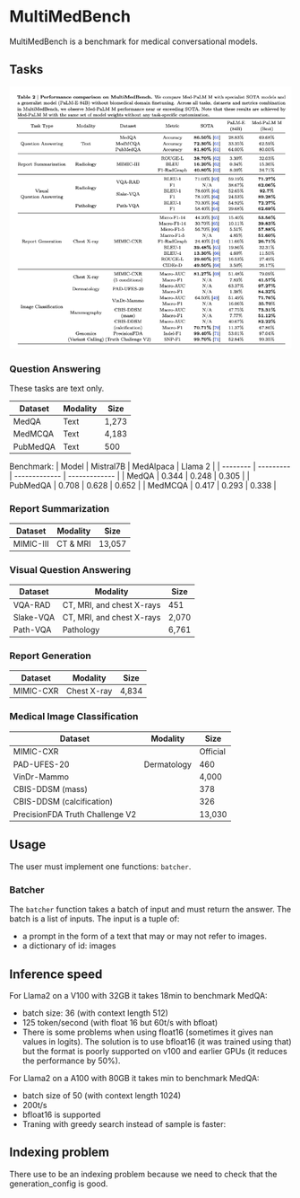 # MultiMedBench

MultiMedBench is a benchmark for medical conversational models.


## Tasks

![metrics](figures/metrics.png)

### Question Answering

These tasks are text only.

| Dataset  | Modality | Size     |
| -------- | -------- | -------- |
| MedQA    | Text     | 1,273    |
| MedMCQA  | Text     | 4,183    |
| PubMedQA | Text     | 500      |

Benchmark:
| Model    | Mistral7B | MedAlpaca     | Llama 2       |
| -------- | --------- | ------------- | ------------- |
| MedQA    | 0.344     | 0.248         | 0.305         |
| PubMedQA | 0.708     | 0.628         | 0.652         |
| MedMCQA  | 0.417     | 0.293         | 0.338         |


### Report Summarization

| Dataset  | Modality | Size     |
| -------- | -------- | -------- |
| MIMIC-III | CT & MRI |  13,057 |


### Visual Question Answering

| Dataset   | Modality                  | Size     |
| --------- | ------------------------- | -------- |
| VQA-RAD   | CT, MRI, and chest X-rays | 451      |
| Slake-VQA | CT, MRI, and chest X-rays | 2,070    |
| Path-VQA  | Pathology                 | 6,761    |


### Report Generation

| Dataset  | Modality | Size     |
| -------- | -------- | -------- |
| MIMIC-CXR | Chest X-ray | 4,834 |


### Medical Image Classification

| Dataset  | Modality | Size     |
| -------- | -------- | -------- |
| MIMIC-CXR    |  | Official |
| PAD-UFES-20  | Dermatology | 460 |
| VinDr-Mammo |  | 4,000 |
| CBIS-DDSM (mass) |  | 378 |
| CBIS-DDSM (calcification) |  | 326 |
| PrecisionFDA Truth Challenge V2 |  | 13,030 |


## Usage

The user must implement one functions: `batcher`.

### Batcher

The `batcher` function takes a batch of input and must return the answer.
The batch is a list of inputs.
The input is a tuple of:
* a prompt in the form of a text that may or may not refer to images.
* a dictionary of id: images



## Inference speed


For Llama2 on a V100 with 32GB it takes 18min to benchmark MedQA:
* batch size: 36 (with context length 512)
* 125 token/second (with float 16 but 60t/s with bfloat)
* There is some problems when using float16 (sometimes it gives nan values in logits). The solution is to use bfloat16 (it was trained using that) but the format is poorly supported on v100 and earlier GPUs (it reduces the performance by 50%).

For Llama2 on a A100 with 80GB it takes min to benchmark MedQA:
* batch size of 50 (with context length 1024)
* 200t/s
* bfloat16 is supported
* Traning with greedy search instead of sample is faster: 



## Indexing problem

There use to be an indexing problem because we need to check that the generation_config is good.